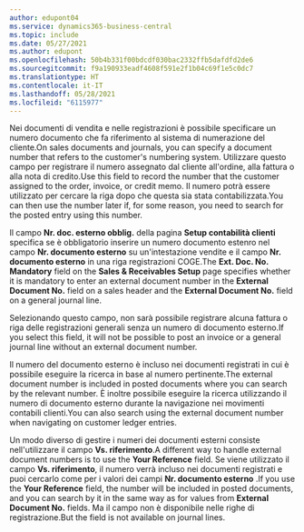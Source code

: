 ```yaml
---
author: edupont04
ms.service: dynamics365-business-central
ms.topic: include
ms.date: 05/27/2021
ms.author: edupont
ms.openlocfilehash: 50b4b331f00bdcdf030bac2332ffb5dafdfd2de6
ms.sourcegitcommit: f9a190933eadf4608f591e2f1b04c69f1e5c0dc7
ms.translationtype: HT
ms.contentlocale: it-IT
ms.lasthandoff: 05/28/2021
ms.locfileid: "6115977"
---
```

<span data-ttu-id="49413-101">Nei documenti di vendita e nelle registrazioni è possibile specificare un numero documento che fa riferimento al sistema di numerazione del cliente.</span><span class="sxs-lookup"><span data-stu-id="49413-101">On sales documents and journals, you can specify a document number that refers to the customer's numbering system.</span></span> <!--You can enter a maximum of ten characters, both numbers and letters.--> <span data-ttu-id="49413-102">Utilizzare questo campo per registrare il numero assegnato dal cliente all'ordine, alla fattura o alla nota di credito.</span><span class="sxs-lookup"><span data-stu-id="49413-102">Use this field to record the number that the customer assigned to the order, invoice, or credit memo.</span></span> <span data-ttu-id="49413-103">Il numero potrà essere utilizzato per cercare la riga dopo che questa sia stata contabilizzata.</span><span class="sxs-lookup"><span data-stu-id="49413-103">You can then use the number later if, for some reason, you need to search for the posted entry using this number.</span></span>  

<span data-ttu-id="49413-104">Il campo **Nr. doc. esterno obblig.** della pagina **Setup contabilità clienti** specifica se è obbligatorio inserire un numero documento estenro nel campo **Nr. documento esterno** su un'intestazione vendite e il campo **Nr. documento esterno** in una riga registrazioni COGE.</span><span class="sxs-lookup"><span data-stu-id="49413-104">The **Ext. Doc. No. Mandatory** field on the **Sales & Receivables Setup** page specifies whether it is mandatory to enter an external document number in the **External Document No.** field on a sales header and the **External Document No.** field on a general journal line.</span></span>

<span data-ttu-id="49413-105">Selezionando questo campo, non sarà possibile registrare alcuna fattura o riga delle registrazioni generali senza un numero di documento esterno.</span><span class="sxs-lookup"><span data-stu-id="49413-105">If you select this field, it will not be possible to post an invoice or a general journal line without an external document number.</span></span>

<span data-ttu-id="49413-106">Il numero del documento esterno è incluso nei documenti registrati in cui è possibile eseguire la ricerca in base al numero pertinente.</span><span class="sxs-lookup"><span data-stu-id="49413-106">The external document number is included in posted documents where you can search by the relevant number.</span></span> <span data-ttu-id="49413-107">È inoltre possibile eseguire la ricerca utilizzando il numero di documento esterno durante la navigazione nei movimenti contabili clienti.</span><span class="sxs-lookup"><span data-stu-id="49413-107">You can also search using the external document number when navigating on customer ledger entries.</span></span>

<span data-ttu-id="49413-108">Un modo diverso di gestire i numeri dei documenti esterni consiste nell'utilizzare il campo **Vs. riferimento**.</span><span class="sxs-lookup"><span data-stu-id="49413-108">A different way to handle external document numbers is to use the **Your Reference** field.</span></span> <span data-ttu-id="49413-109">Se viene utilizzato il campo **Vs. riferimento**, il numero verrà incluso nei documenti registrati e puoi cercarlo come per i valori dei campi **Nr. documento esterno** .</span><span class="sxs-lookup"><span data-stu-id="49413-109">If you use the **Your Reference** field, the number will be included in posted documents, and you can search by it in the same way as for values from **External Document No.** fields.</span></span> <span data-ttu-id="49413-110">Ma il campo non è disponibile nelle righe di registrazione.</span><span class="sxs-lookup"><span data-stu-id="49413-110">But the field is not available on journal lines.</span></span>

